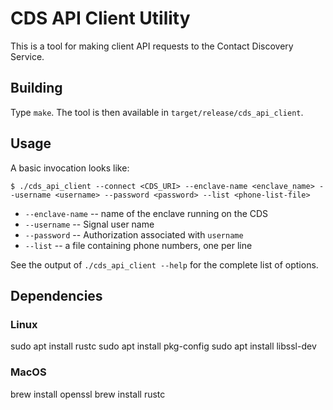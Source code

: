 # CDS API Client Utility

This is a tool for making client API requests to the Contact Discovery
Service.

## Building

Type `make`.  The tool is then available in `target/release/cds_api_client`.

## Usage

A basic invocation looks like:

    $ ./cds_api_client --connect <CDS_URI> --enclave-name <enclave_name> --username <username> --password <password> --list <phone-list-file>

- `--enclave-name` -- name of the enclave running on the CDS
- `--username` -- Signal user name
- `--password` -- Authorization associated with `username`
- `--list` -- a file containing phone numbers, one per line

See the output of `./cds_api_client --help` for the complete list of options.

## Dependencies

### Linux

sudo apt install rustc
sudo apt install pkg-config
sudo apt install libssl-dev

### MacOS

brew install openssl
brew install rustc
